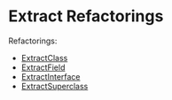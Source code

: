 <!--
GENERATED FILE - DO NOT EDIT
This file was generated by [MarkdownSnippets](https://github.com/SimonCropp/MarkdownSnippets).
Source File: /docs/Extract/mdsource/README.source.md
To change this file edit the source file and then execute ./run_markdown_templates.sh.
-->

# Extract Refactorings

Refactorings:

* [ExtractClass](ExtractClass.md)
* [ExtractField](ExtractField.md)
* [ExtractInterface](ExtractInterface.md)
* [ExtractSuperclass](ExtractSuperclass.md)
